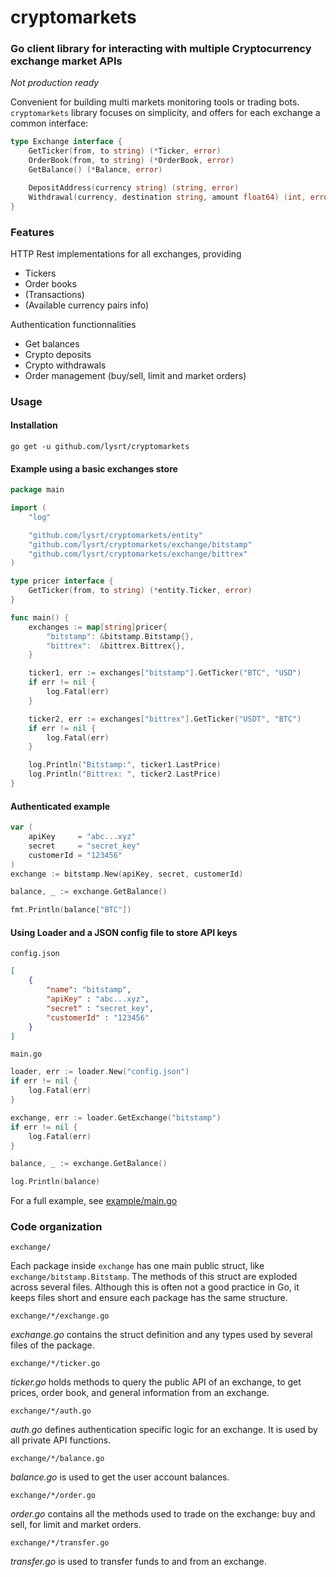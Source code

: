 # cryptomarkets

### Go client library for interacting with multiple Cryptocurrency exchange market APIs

*Not production ready*

Convenient for building multi markets monitoring tools or trading bots.  
`cryptomarkets` library focuses on simplicity, and offers for each exchange a common interface:

```go
type Exchange interface {
	GetTicker(from, to string) (*Ticker, error)
	OrderBook(from, to string) (*OrderBook, error)
	GetBalance() (*Balance, error)

	DepositAddress(currency string) (string, error)
	Withdrawal(currency, destination string, amount float64) (int, error)
}
```

### Features

HTTP Rest implementations for all exchanges, providing
* Tickers
* Order books
* (Transactions)
* (Available currency pairs info)

Authentication functionnalities
* Get balances
* Crypto deposits
* Crypto withdrawals
* Order management (buy/sell, limit and market orders)

### Usage

#### Installation

```
go get -u github.com/lysrt/cryptomarkets
```

#### Example using a basic exchanges store

```go
package main

import (
	"log"

	"github.com/lysrt/cryptomarkets/entity"
	"github.com/lysrt/cryptomarkets/exchange/bitstamp"
	"github.com/lysrt/cryptomarkets/exchange/bittrex"
)

type pricer interface {
	GetTicker(from, to string) (*entity.Ticker, error)
}

func main() {
	exchanges := map[string]pricer{
		"bitstamp": &bitstamp.Bitstamp{},
		"bittrex":  &bittrex.Bittrex{},
	}

	ticker1, err := exchanges["bitstamp"].GetTicker("BTC", "USD")
	if err != nil {
		log.Fatal(err)
	}

	ticker2, err := exchanges["bittrex"].GetTicker("USDT", "BTC")
	if err != nil {
		log.Fatal(err)
	}

	log.Println("Bitstamp:", ticker1.LastPrice)
	log.Println("Bittrex: ", ticker2.LastPrice)
}

```

#### Authenticated example

```go
var (
	apiKey     = "abc...xyz"
	secret     = "secret_key"
	customerId = "123456"
)
exchange := bitstamp.New(apiKey, secret, customerId)

balance, _ := exchange.GetBalance()

fmt.Println(balance["BTC"])
```

#### Using Loader and a JSON config file to store API keys

`config.json`

```json
[
    {
        "name": "bitstamp",
        "apiKey" : "abc...xyz",
        "secret" : "secret_key",
        "customerId" : "123456"
    }
]
```

`main.go`

```go
loader, err := loader.New("config.json")
if err != nil {
	log.Fatal(err)
}

exchange, err := loader.GetExchange("bitstamp")
if err != nil {
	log.Fatal(err)
}

balance, _ := exchange.GetBalance()

log.Println(balance)
```

For a full example, see [example/main.go](/example/main.go)

### Code organization

`exchange/`

Each package inside `exchange` has one main public struct, like `exchange/bitstamp.Bitstamp`. The methods of this struct are exploded across several files. Although this is often not a good practice in Go, it keeps files short and ensure each package has the same structure.

`exchange/*/exchange.go`

*exchange.go* contains the struct definition and any types used by several files of the package.

`exchange/*/ticker.go`

*ticker.go* holds methods to query the public API of an exchange, to get prices, order book, and general information from an exchange.

`exchange/*/auth.go`

*auth.go* defines authentication specific logic for an exchange. It is used by all private API functions.

`exchange/*/balance.go`

*balance.go* is used to get the user account balances.

`exchange/*/order.go`

*order.go* contains all the methods used to trade on the exchange: buy and sell, for limit and market orders.

`exchange/*/transfer.go`

*transfer.go* is used to transfer funds to and from an exchange.
